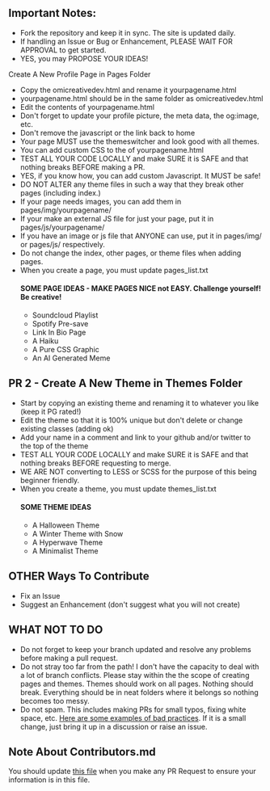 ## Important Notes:

- Fork the repository and keep it in sync. The site is updated daily.
- If handling an Issue or Bug or Enhancement, PLEASE WAIT FOR APPROVAL to get started.
- YES, you may PROPOSE YOUR IDEAS!

Create A New Profile Page in Pages Folder

- Copy the omicreativedev.html and rename it yourpagename.html
- yourpagename.html should be in the same folder as omicreativedev.html
- Edit the contents of yourpagename.html
- Don't forget to update your profile picture, the meta data, the og:image, etc.
- Don't remove the javascript or the link back to home
- Your page MUST use the themeswitcher and look good with all themes.
- You can add custom CSS to the <HEAD></HEAD> of yourpagename.html
- TEST ALL YOUR CODE LOCALLY and make SURE it is SAFE and that nothing breaks BEFORE making a PR.
- YES, if you know how, you can add custom Javascript. It MUST be safe!
- DO NOT ALTER any theme files in such a way that they break other pages (including index.)
- If your page needs images, you can add them in pages/img/yourpagename/
- If your make an external JS file for just your page, put it in pages/js/yourpagename/
- If you have an image or js file that ANYONE can use, put it in pages/img/ or pages/js/ respectively.
- Do not change the index, other pages, or theme files when adding pages.
- When you create a page, you must update pages_list.txt
  #### SOME PAGE IDEAS - MAKE PAGES NICE not EASY. Challenge yourself! Be creative!
  - Soundcloud Playlist
  - Spotify Pre-save
  - Link In Bio Page
  - A Haiku
  - A Pure CSS Graphic
  - An AI Generated Meme

## PR 2 - Create A New Theme in Themes Folder

- Start by copying an existing theme and renaming it to whatever you like (keep it PG rated!)
- Edit the theme so that it is 100% unique but don't delete or change existing classes (adding ok)
- Add your name in a comment and link to your github and/or twitter to the top of the theme
- TEST ALL YOUR CODE LOCALLY and make SURE it is SAFE and that nothing breaks BEFORE requesting to merge.
- WE ARE NOT converting to LESS or SCSS for the purpose of this being beginner friendly.
- When you create a theme, you must update themes_list.txt
  #### SOME THEME IDEAS
  - A Halloween Theme
  - A Winter Theme with Snow
  - A Hyperwave Theme
  - A Minimalist Theme

## OTHER Ways To Contribute

- Fix an Issue
- Suggest an Enhancement (don't suggest what you will not create)

## WHAT NOT TO DO

- Do not forget to keep your branch updated and resolve any problems before making a pull request.
- Do not stray too far from the path! I don't have the capacity to deal with a lot of branch conflicts. Please stay within the the scope of creating pages and themes. Themes should work on all pages. Nothing should break. Everything should be in neat folders where it belongs so nothing becomes too messy.
- Do not spam. This includes making PRs for small typos, fixing white space, etc. [Here are some examples of bad practices](https://twitter.com/shitoberfest). If it is a small change, just bring it up in a discussion or raise an issue.

## Note About Contributors.md

You should update [this file](https://github.com/omicreativedev/hacktoberfest2023/blob/main/Contributors.md) when you make any PR Request to ensure your information is in this file.
